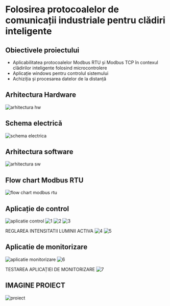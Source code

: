 # Folosirea protocoalelor de comunicații industriale pentru clădiri inteligente
## Obiectivele proiectului
  - Aplicabilitatea protocoalelor Modbus RTU și Modbus TCP în contexul clădirilor inteligente folosind microcontrolere
  - Aplicație windows pentru controlul sistemului 
  - Achiziția și procesarea datelor de la distanță

## Arhitectura Hardware 
![arhitectura hw](https://github.com/user-attachments/assets/a0c15bcf-e863-4648-90c9-03ea08d0d3ed)

## Schema electrică
![schema electrica](https://github.com/user-attachments/assets/443683c3-86f5-46d5-a4fe-2ad859652973)

## Arhitectura software
![arhitectura sw](https://github.com/user-attachments/assets/e6ee5a21-d8ea-4354-ae12-2f75f451d153)

## Flow chart Modbus RTU
![flow chart modbus rtu](https://github.com/user-attachments/assets/c08a3742-0cba-4714-bc93-5b1552cb5280)

## Aplicație de control
![aplicatie control](https://github.com/user-attachments/assets/21d4d180-5aaa-494b-8292-8f2e3f485ebe)
![1](https://github.com/user-attachments/assets/e37f0164-5701-4cfc-b92b-4387b8ab2ed6)
![2](https://github.com/user-attachments/assets/3a75b2e8-57d3-4858-86fe-46ce31153bbe)
![3](https://github.com/user-attachments/assets/46ac048b-15f9-4a01-a630-807e785b5639)

REGLAREA INTENSITATII LUMINII ACTIVA
![4](https://github.com/user-attachments/assets/9f2d9a38-a1fa-41df-84f7-865f62b1b78a)
![5](https://github.com/user-attachments/assets/a731bec0-646d-4c8c-ae4e-405f2c8ed13d)


## Aplicatie de monitorizare
![aplicatie monitorizare](https://github.com/user-attachments/assets/9a947896-5cb1-4f38-a992-bb6962f7bc2f)
![6](https://github.com/user-attachments/assets/7175a5c2-0d0b-490f-861d-669cd87377f4)

TESTAREA APLICAȚIEI DE MONITORIZARE
![7](https://github.com/user-attachments/assets/7267c322-872b-4b1d-9440-bf8772e858a2)


## IMAGINE PROIECT 
![proiect](https://github.com/user-attachments/assets/63a42216-1cbf-46d2-a9d2-62af2c2f3104)
